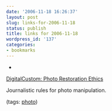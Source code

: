 ```yaml
---
date: '2006-11-18 16:26:37'
layout: post
slug: links-for-2006-11-18
status: publish
title: links for 2006-11-18
wordpress_id: '137'
categories:
- bookmarks
---
```



	
  * 
		

[DigitalCustom: Photo Restoration Ethics](http://www.digitalcustom.com/howto/mediaguidelines.asp)


		

Journalistic rules for photo manipulation.


		

(tags: [photo](http://del.icio.us/eob/photo))


	



